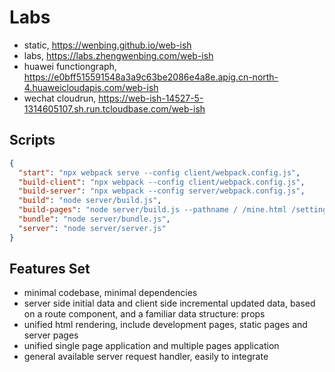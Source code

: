# Labs

- static, https://wenbing.github.io/web-ish
- labs, https://labs.zhengwenbing.com/web-ish
- huawei functiongraph, https://e0bff515591548a3a9c63be2086e4a8e.apig.cn-north-4.huaweicloudapis.com/web-ish
- wechat cloudrun, https://web-ish-14527-5-1314605107.sh.run.tcloudbase.com/web-ish

## Scripts

```json
{
  "start": "npx webpack serve --config client/webpack.config.js",
  "build-client": "npx webpack --config client/webpack.config.js",
  "build-server": "npx webpack --config server/webpack.config.js",
  "build": "node server/build.js",
  "build-pages": "node server/build.js --pathname / /mine.html /setting.html",
  "bundle": "node server/bundle.js",
  "server": "node server/server.js"
}
```

## Features Set

- minimal codebase, minimal dependencies
- server side initial data and client side incremental updated data,
  based on a route component, and a familiar data structure: props
- unified html rendering, include development pages, static pages and server pages
- unified single page application and multiple pages application
- general available server request handler, easily to integrate
